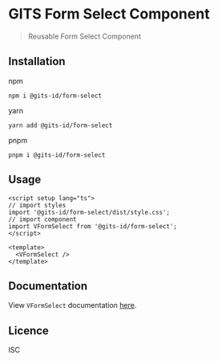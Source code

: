 # GITS Form Select Component

> Reusable Form Select Component

## Installation

npm

```
npm i @gits-id/form-select
```

yarn

```
yarn add @gits-id/form-select
```

pnpm

```
pnpm i @gits-id/form-select
```

## Usage

```vue
<script setup lang="ts">
// import styles
import '@gits-id/form-select/dist/style.css';
// import component
import VFormSelect from '@gits-id/form-select';
</script>

<template>
  <VFormSelect />
</template>
```

## Documentation

View `VFormSelect` documentation [here](https://gits-ui.web.app/?path=/story/components-form-select--default).

## Licence

ISC
